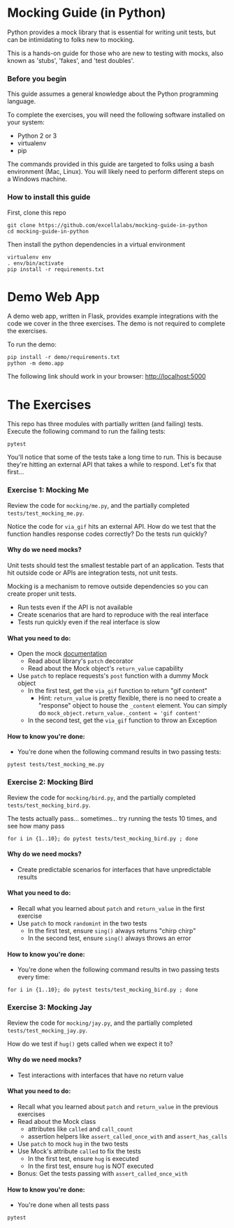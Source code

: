 # Mocking Guide (in Python)

Python provides a mock library that is essential for writing unit tests, but can be intimidating to folks new to mocking.

This is a hands-on guide for those who are new to testing with mocks, also known as 'stubs', 'fakes', and 'test doubles'.

### Before you begin

This guide assumes a general knowledge about the Python programming language.

To complete the exercises, you will need the following software installed on your system:

* Python 2 or 3
* virtualenv
* pip

The commands provided in this guide are targeted to folks using a bash environment (Mac, Linux).  You will likely need to perform different steps on a Windows machine.

### How to install this guide

First, clone this repo

```
git clone https://github.com/excellalabs/mocking-guide-in-python
cd mocking-guide-in-python
```

Then install the python dependencies in a virtual environment

```
virtualenv env
. env/bin/activate
pip install -r requirements.txt
```

# Demo Web App

A demo web app, written in Flask, provides example integrations with the code we cover in the three exercises. The demo is not required to complete the exercises.

To run the demo:

```
pip install -r demo/requirements.txt
python -m demo.app
```

The following link should work in your browser: [http://localhost:5000](http://localhost:5000)

# The Exercises

This repo has three modules with partially written (and failing) tests.  Execute the following command to run the failing tests:

```
pytest
```

You'll notice that some of the tests take a long time to run.  This is because they're hitting an external API that takes a while to respond.  Let's fix that first...

### Exercise 1: Mocking Me

Review the code for `mocking/me.py`, and the partially completed `tests/test_mocking_me.py`.

Notice the code for `via_gif` hits an external API.  How do we test that the function handles response codes correctly? Do the tests run quickly?

#### Why do we need mocks?

Unit tests should test the smallest testable part of an application. Tests that hit outside code or APIs are integration tests, not unit tests.

Mocking is a mechanism to remove outside dependencies so you can create proper unit tests.

 * Run tests even if the API is not available
 * Create scenarios that are hard to reproduce with the real interface
 * Tests run quickly even if the real interface is slow

#### What you need to do:

 * Open the mock [documentation](https://docs.python.org/dev/library/unittest.mock.html)
   * Read about library's `patch` decorator
   * Read about the Mock object's `return_value` capability
 * Use `patch` to replace requests's `post` function with a dummy Mock object
   * In the first test, get the `via_gif` function to return "gif content"
     * Hint: `return_value` is pretty flexible, there is no need to create a "response" object to house the `_content` element. You can simply do `mock_object.return_value._content = 'gif content'`
   * In the second test, get the `via_gif` function to throw an Exception

#### How to know you're done:

 * You're done when the following command results in two passing tests:

```
pytest tests/test_mocking_me.py
```

### Exercise 2: Mocking Bird

Review the code for `mocking/bird.py`, and the partially completed `tests/test_mocking_bird.py`.

The tests actually pass... sometimes... try running the tests 10 times, and see how many pass

```shell
for i in {1..10}; do pytest tests/test_mocking_bird.py ; done
```

#### Why do we need mocks?

 * Create predictable scenarios for interfaces that have unpredictable results

#### What you need to do:

 * Recall what you learned about `patch` and `return_value` in the first exercise
 * Use `patch` to mock `randomint` in the two tests
   * In the first test, ensure `sing()` always returns "chirp chirp"
   * In the second test, ensure `sing()` always throws an error

#### How to know you're done:

 * You're done when the following command results in two passing tests every time:

```shell
for i in {1..10}; do pytest tests/test_mocking_bird.py ; done
```

### Exercise 3: Mocking Jay

Review the code for `mocking/jay.py`, and the partially completed `tests/test_mocking_jay.py`.

How do we test if `hug()` gets called when we expect it to?

#### Why do we need mocks?

 * Test interactions with interfaces that have no return value

#### What you need to do:

 * Recall what you learned about `patch` and `return_value` in the previous exercises
 * Read about the Mock class
   * attributes like `called` and `call_count`
   * assertion helpers like `assert_called_once_with` and `assert_has_calls`
 * Use `patch` to mock `hug` in the two tests
 * Use Mock's attribute `called` to fix the tests
   * In the first test, ensure `hug` is executed
   * In the first test, ensure `hug` is NOT executed
 * Bonus: Get the tests passing with `assert_called_once_with`

#### How to know you're done:

 * You're done when all tests pass

```
pytest
```
